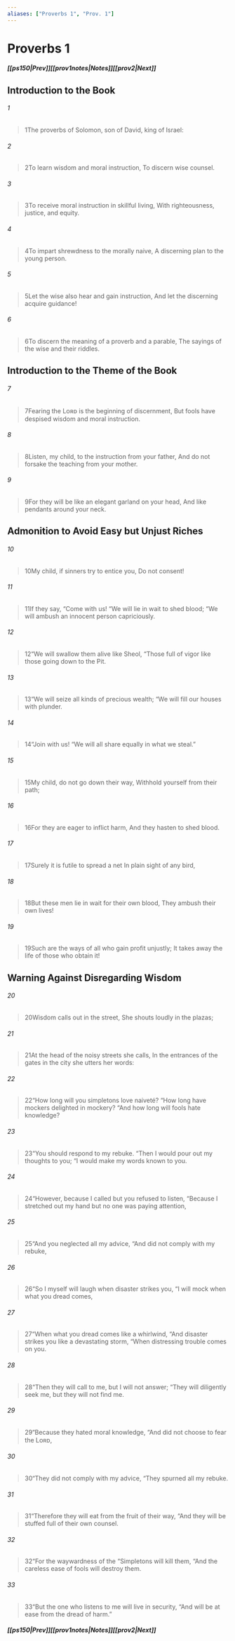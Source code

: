```yaml
---
aliases: ["Proverbs 1", "Prov. 1"]
---
```

# Proverbs 1
##### <span class=arrow-left></span>[[ps150|Prev]]<span class=navigation-separator></span>[[prov1notes|Notes]]<span class=navigation-separator></span>[[prov2|Next]]<span class=arrow-right></span>
## Introduction to the Book
###### 1
><span class=verse-first-poetry>1</span>The proverbs of Solomon, son of David, king of Israel:
###### 2
><span class=verse-body-poetry>2</span>To learn wisdom and moral instruction,
>To discern wise counsel.
###### 3
><span class=verse-body-poetry>3</span>To receive moral instruction in skillful living,
>With righteousness, justice, and equity.
###### 4
><span class=verse-body-poetry>4</span>To impart shrewdness to the morally naive,
>A discerning plan to the young person.
###### 5
><span class=verse-body-poetry>5</span>Let the wise also hear and gain instruction,
>And let the discerning acquire guidance!
###### 6
><span class=verse-body-poetry>6</span>To discern the meaning of a proverb and a parable,
>The sayings of the wise and their riddles.
## Introduction to the Theme of the Book
###### 7
><span class=verse-first-poetry>7</span>Fearing the Lᴏʀᴅ is the beginning of discernment,
>But fools have despised wisdom and moral instruction.
<div class=paragraph-break></div>

###### 8
><span class=verse-first-poetry>8</span>Listen, my child, to the instruction from your father,
>And do not forsake the teaching from your mother.
###### 9
><span class=verse-body-poetry>9</span>For they will be like an elegant garland on your head,
>And like pendants around your neck.
## Admonition to Avoid Easy but Unjust Riches
###### 10
><span class=verse-body-poetry>10</span>My child, if sinners try to entice you,
>Do not consent!
###### 11
><span class=verse-body-poetry>11</span>If they say, “Come with us!
><span class=poetry-quote-double>“</span>We will lie in wait to shed blood;
><span class=poetry-quote-double>“</span>We will ambush an innocent person capriciously.
###### 12
><span class=verse-body-poetry>12</span><span class=poetry-quote-double>“</span>We will swallow them alive like Sheol,
><span class=poetry-quote-double>“</span>Those full of vigor like those going down to the Pit.
###### 13
><span class=verse-body-poetry>13</span><span class=poetry-quote-double>“</span>We will seize all kinds of precious wealth;
><span class=poetry-quote-double>“</span>We will fill our houses with plunder.
###### 14
><span class=verse-body-poetry>14</span><span class=poetry-quote-double>“</span>Join with us!
><span class=poetry-quote-double>“</span>We will all share equally in what we steal.”
###### 15
><span class=verse-body-poetry>15</span>My child, do not go down their way,
>Withhold yourself from their path;
###### 16
><span class=verse-body-poetry>16</span>For they are eager to inflict harm,
>And they hasten to shed blood.
###### 17
><span class=verse-body-poetry>17</span>Surely it is futile to spread a net
>In plain sight of any bird,
###### 18
><span class=verse-body-poetry>18</span>But these men lie in wait for their own blood,
>They ambush their own lives!
###### 19
><span class=verse-body-poetry>19</span>Such are the ways of all who gain profit unjustly;
>It takes away the life of those who obtain it!
## Warning Against Disregarding Wisdom
###### 20
><span class=verse-first-poetry>20</span>Wisdom calls out in the street,
>She shouts loudly in the plazas;
###### 21
><span class=verse-body-poetry>21</span>At the head of the noisy streets she calls,
>In the entrances of the gates in the city she utters her words:
###### 22
><span class=verse-body-poetry>22</span><span class=poetry-quote-double>“</span>How long will you simpletons love naiveté?
><span class=poetry-quote-double>“</span>How long have mockers delighted in mockery?
><span class=poetry-quote-double>“</span>And how long will fools hate knowledge?
###### 23
><span class=verse-body-poetry>23</span><span class=poetry-quote-double>“</span>You should respond to my rebuke.
><span class=poetry-quote-double>“</span>Then I would pour out my thoughts to you;
><span class=poetry-quote-double>“</span>I would make my words known to you.
###### 24
><span class=verse-body-poetry>24</span><span class=poetry-quote-double>“</span>However, because I called but you refused to listen,
><span class=poetry-quote-double>“</span>Because I stretched out my hand but no one was paying attention,
###### 25
><span class=verse-body-poetry>25</span><span class=poetry-quote-double>“</span>And you neglected all my advice,
><span class=poetry-quote-double>“</span>And did not comply with my rebuke,
###### 26
><span class=verse-body-poetry>26</span><span class=poetry-quote-double>“</span>So I myself will laugh when disaster strikes you,
><span class=poetry-quote-double>“</span>I will mock when what you dread comes,
###### 27
><span class=verse-body-poetry>27</span><span class=poetry-quote-double>“</span>When what you dread comes like a whirlwind,
><span class=poetry-quote-double>“</span>And disaster strikes you like a devastating storm,
><span class=poetry-quote-double>“</span>When distressing trouble comes on you.
###### 28
><span class=verse-body-poetry>28</span><span class=poetry-quote-double>“</span>Then they will call to me, but I will not answer;
><span class=poetry-quote-double>“</span>They will diligently seek me, but they will not find me.
###### 29
><span class=verse-body-poetry>29</span><span class=poetry-quote-double>“</span>Because they hated moral knowledge,
><span class=poetry-quote-double>“</span>And did not choose to fear the Lᴏʀᴅ,
###### 30
><span class=verse-body-poetry>30</span><span class=poetry-quote-double>“</span>They did not comply with my advice,
><span class=poetry-quote-double>“</span>They spurned all my rebuke.
###### 31
><span class=verse-body-poetry>31</span><span class=poetry-quote-double>“</span>Therefore they will eat from the fruit of their way,
><span class=poetry-quote-double>“</span>And they will be stuffed full of their own counsel.
###### 32
><span class=verse-body-poetry>32</span><span class=poetry-quote-double>“</span>For the waywardness of the
><span class=poetry-quote-double>“</span>Simpletons will kill them,
><span class=poetry-quote-double>“</span>And the careless ease of fools will destroy them.
###### 33
><span class=verse-body-poetry>33</span><span class=poetry-quote-double>“</span>But the one who listens to me will live in security,
><span class=poetry-quote-double>“</span>And will be at ease from the dread of harm.”
##### <span class=arrow-left></span>[[ps150|Prev]]<span class=navigation-separator></span>[[prov1notes|Notes]]<span class=navigation-separator></span>[[prov2|Next]]<span class=arrow-right></span>
